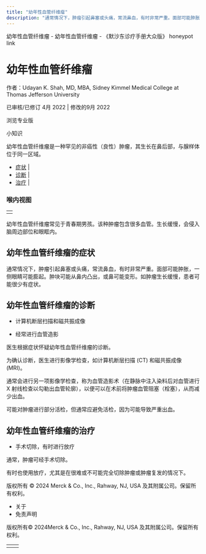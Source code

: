 ```yaml
---
title: "幼年性血管纤维瘤"
description: "通常情况下，肿瘤引起鼻塞或头痛，常流鼻血，有时非常严重。面部可能肿胀，一侧眼睛可能膨起。肿块可能从鼻内凸出，或鼻可能变形。如肿瘤生长缓慢，患者可能很少有症状。"
---
```


﻿幼年性血管纤维瘤 \- 幼年性血管纤维瘤 \- 《默沙东诊疗手册大众版》 honeypot link

# 幼年性血管纤维瘤

作者：Udayan K. Shah, MD, MBA, Sidney Kimmel Medical College at Thomas Jefferson
University

已审核/已修订 4月 2022 \| 修改的9月 2022

浏览专业版

小知识

幼年性血管纤维瘤是一种罕见的非癌性（良性）肿瘤，其生长在鼻后部，与腺样体位于同一区域。

- [症状](#症状_v64012176_zh) \|
- [诊断](#诊断_v34905314_zh) \|
- [治疗](#治疗_v34905327_zh) \|

### 喉内视图

|     |
| --- |
|  |

幼年性血管纤维瘤常见于青春期男孩。该种肿瘤包含很多血管。生长缓慢，会侵入脑周边部位和眼眶内。

## 幼年性血管纤维瘤的症状

通常情况下，肿瘤引起鼻塞或头痛，常流鼻血，有时非常严重。面部可能肿胀，一侧眼睛可能膨起。肿块可能从鼻内凸出，或鼻可能变形。如肿瘤生长缓慢，患者可能很少有症状。

## 幼年性血管纤维瘤的诊断

- 计算机断层扫描和磁共振成像

- 经常进行血管造影


医生根据症状怀疑幼年性血管纤维瘤的诊断。

为确认诊断，医生进行影像学检查，如计算机断层扫描 (CT) 和磁共振成像 (MRI)。

通常会进行另一项影像学检查，称为血管造影术（在静脉中注入染料后对血管进行 X 射线检查以勾勒出血管轮廓），以便可以在术前将肿瘤血管阻塞（栓塞），从而减少出血。

可能对肿瘤进行部分活检，但通常应避免活检，因为可能导致严重出血。

## 幼年性血管纤维瘤的治疗

- 手术切除，有时进行放疗


通常，肿瘤可经手术切除。

有时也使用放疗，尤其是在很难或不可能完全切除肿瘤或肿瘤复发的情况下。



版权所有 © 2024
Merck & Co., Inc., Rahway, NJ, USA 及其附属公司。保留所有权利。

- 关于
- 免责声明

版权所有© 2024Merck & Co., Inc., Rahway, NJ, USA 及其附属公司。保留所有权利。

|     |     |
| --- | --- |
|  |  |